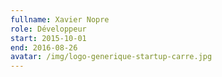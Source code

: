 ```yaml
---
fullname: Xavier Nopre
role: Développeur
start: 2015-10-01
end: 2016-08-26
avatar: /img/logo-generique-startup-carre.jpg
---
```

